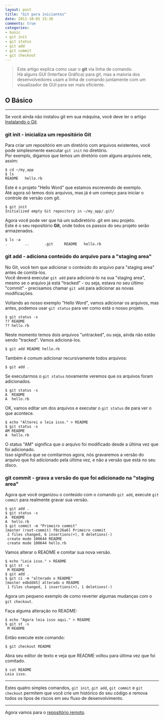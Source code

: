 ```yaml
---
layout: post
title: "Git para iniciantes"
date: 2011-10-01 15:36
comments: true
categories:
- basic
- git init
- git status
- git add
- git commit
- git checkout
---
```


> Este artigo explica como usar o **git** via linha de comando.  
> Há alguns GUI (Interface Gráfica) para git, mas a maioria dos desenvolvedores usam a linha de comando juntamente com um visualizador de GUI para ser mais eficiente.

## O Básico
---

Se você ainda não instalou git em sua máquina, você deve ler o artigo [Instalando o Git](/blog/2011/10/01/instalando-git/).

### git init - inicializa um repositório Git

Para criar um repositório em um diretório com arquivos existentes, você pode simplesmente executar `git init` no diretório.  
Por exemplo, digamos que temos um diretório com alguns arquivos nele, assim:

    $ cd ~/my_app
    $ ls
    README   hello.rb

Este é o projeto "Hello Word" que estamos escrevendo de exemplo.  
Até agora só temos dois arquivos, mas já é um começo para iniciar o controle de versão com git.

    $ git init
    Initialized empty Git repository in ~/my_app/.git/

Agora você pode ver que há um subdiretório .git em seu projeto.  
Este é o seu repositório **Git**, onde todos os passos do seu projeto serão armazenados.

    $ ls -a
    .        ..       .git     README   hello.rb

### git add - adiciona conteúdo do arquivo para a "staging area"

No Git, você tem que adicionar o conteúdo do arquivo para "staging area" antes de comitá-los.  
Você deverá executar `git add` para adicioná-lo na sua "staging area", mesmo se o arquivo já está "tracked" - ou seja, estava no seu último "commit" - precisamos chamar `git add` para adicionar as novas modificações.

Voltando ao nosso exemplo "Hello Word", vamos adicionar os arquivos, mas antes, podemos usar `git status` para ver como está o nosso projeto.

    $ git status -s
    ?? README
    ?? hello.rb

Neste momento temos dois arquivos "untracked", ou seja, ainda não estão sendo "tracked". Vamos adicioná-los.

    $ git add README hello.rb

Também é comum adicionar recursivamente todos arquivos:

    $ git add .

Se executarmos o `git status` novamente veremos que os arquivos foram adicionados.

    $ git status -s
    A  README
    A  hello.rb

OK, vamos editar um dos arquivos e executar o `git status` de para ver o que acontece.

    $ echo "Alterei o leia isso." > README
    $ git status -s
    AM README
    A  hello.rb

O status "AM" significa que o arquivo foi modificado desde a última vez que foi adicionado.  
Isso significa que se comitarmos agora, nós gravaremos a versão do arquivo que foi adicionado pela última vez, e não a versão que está no seu disco.

### git commit - grava a versão do que foi adicionado na "staging area"

Agora que você organizou o conteúdo com o comando `git add`, execute `git commit` para realmente gravar sua versão.

    $ git add .
    $ git status -s
    A  README
    A  hello.rb
    $ git commit -m "Primeiro commit"
    [master (root-commit) f0c26a6] Primeiro commit
     2 files changed, 6 insertions(+), 0 deletions(-)
     create mode 100644 README
     create mode 100644 hello.rb

Vamos alterar o README e comitar sua nova versão.

    $ echo "Leia isso." > README
    $ git st -s
     M README
    $ git add .
    $ git ci -m "alterado o README"
    [master e4bdd45] alterado o README
     1 files changed, 1 insertions(+), 1 deletions(-)

Agora um pequeno exemplo de como reverter algumas mudanças com o `git checkout`.

Faça alguma alteração no README:

    $ echo "Agora leia isso aqui." > README
    $ git st -s
     M README

Então execute este comando:

    $ git checkout README

Abra seu editor de texto e veja que README voltou para última vez que foi comitado.

    $ cat README 
    Leia isso.

---

Estes quatro simples comandos, `git init`, `git add`, `git commit` e `git checkout` permitem que você crie um histórico do seu código e remova todos os tipos de riscos em seu fluxo de desenvolvimento.

---

Agora vamos para o [repositório remoto](/blog/2011/10/01/repositorio-remoto/).